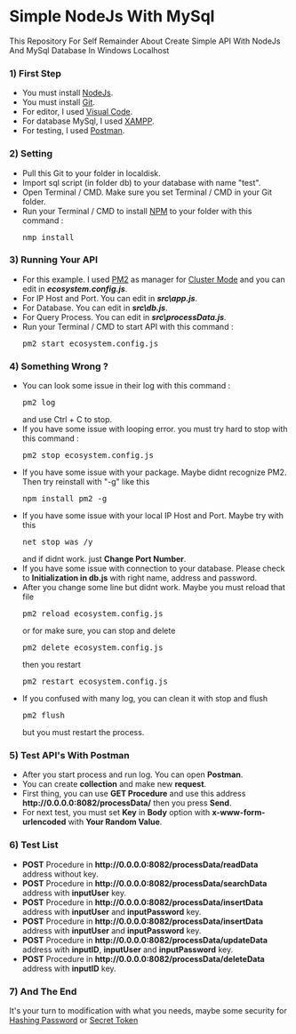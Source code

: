 # Simple NodeJs With MySql
This Repository For Self Remainder About Create Simple API With NodeJs And MySql Database In Windows Localhost 

<h3>1) First Step</h3>
 <ul>
  <li>You must install <a href="https://nodejs.org">NodeJs</a>.</li>
  <li>You must install <a href="https://git-scm.com/downloads">Git</a>.</li>
  <li>For editor, I used <a href="https://code.visualstudio.com/">Visual Code</a>.</li>
  <li>For database MySql, I used <a href="https://www.apachefriends.org/download.html">XAMPP</a>.</li>
  <li>For testing, I used <a href="https://www.getpostman.com/">Postman</a>.</li>
</ul> 
<h3>2) Setting</h3>
 <ul>
  <li>Pull this Git to your folder in localdisk. </li>
  <li>Import sql script (in folder db) to your database with name "test". </li>
  <li>Open Terminal / CMD. Make sure you set Terminal / CMD in your Git folder. </li>
  <li>Run your Terminal / CMD to install <a href="https://www.npmjs.com/">NPM</a> to your folder with this command : <pre>nmp install</pre> </li>
</ul>
<h3>3) Running Your API</h3>
 <ul>
  <li>For this example. I used <a href="https://pm2.keymetrics.io/">PM2</a> as manager for <a href="https://pm2.keymetrics.io/docs/usage/cluster-mode/">Cluster Mode</a> and you can edit in <b><i>ecosystem.config.js</i></b>.</li>
  <li>For IP Host and Port. You can edit in <b><i>src\app.js</i></b>. </li>
  <li>For Database. You can edit in <b><i>src\db.js</i></b>. </li>
  <li>For Query Process. You can edit in <b><i>src\processData.js</i></b>. </li>
  <li>Run your Terminal / CMD to start API with this command : <pre>pm2 start ecosystem.config.js</pre> </li>
</ul>
<h3>4) Something Wrong ?</h3>
 <ul>
  <li>You can look some issue in their log with this command : <pre>pm2 log</pre> and use Ctrl + C to stop.</li>
  <li>If you have some issue with looping error. you must try hard to stop with this command : <pre>pm2 stop ecosystem.config.js</pre></li>
  <li>If you have some issue with your package. Maybe didnt recognize PM2. Then try reinstall with "-g" like this  <pre>npm install pm2 -g</pre></li>
  <li>If you have some issue with your local IP Host and Port. Maybe try with this  <pre>net stop was /y</pre> and if didnt work. just <b>Change Port Number</b>.</li>
  <li>If you have some issue with connection to your database. Please check to <b>Initialization in db.js</b> with right name, address and password.</li>
  <li>After you change some line but didnt work. Maybe you must reload that file <pre>pm2 reload ecosystem.config.js</pre> or for make sure, you can stop and delete <pre>pm2 delete ecosystem.config.js</pre> then you restart <pre>pm2 restart ecosystem.config.js</pre></li>
  <li>If you confused with many log, you can clean it with stop and flush <pre>pm2 flush</pre> but you must restart the process.</li>
</ul>
<h3>5) Test API's With Postman</h3>
 <ul>
  <li>After you start process and run log. You can open <b>Postman</b>.</li>
  <li>You can create <b>collection</b> and make new <b>request</b>.</li>
  <li>First thing, you can use <b>GET Procedure</b> and use this address <b>http://0.0.0.0:8082/processData/</b> then you press <b>Send</b>.</li>
  <li>For next test, you must set <b>Key</b> in <b>Body</b> option with <b>x-www-form-urlencoded</b> with <b>Your Random Value</b>.</li>
</ul>
<h3>6) Test List</h3>
 <ul>
  <li><b>POST</b> Procedure in <b>http://0.0.0.0:8082/processData/readData</b> address without key.</li>
  <li><b>POST</b> Procedure in <b>http://0.0.0.0:8082/processData/searchData</b> address with <b>inputUser</b> key.</li>
  <li><b>POST</b> Procedure in <b>http://0.0.0.0:8082/processData/insertData</b> address with <b>inputUser</b> and <b>inputPassword</b> key.</li>
  <li><b>POST</b> Procedure in <b>http://0.0.0.0:8082/processData/insertData</b> address with <b>inputUser</b> and <b>inputPassword</b> key.</li>
  <li><b>POST</b> Procedure in <b>http://0.0.0.0:8082/processData/updateData</b> address with <b>inputID</b>, <b>inputUser</b> and <b>inputPassword</b> key.</li>
  <li><b>POST</b> Procedure in <b>http://0.0.0.0:8082/processData/deleteData</b> address with <b>inputID</b> key.</li>
</ul>
<h3>7) And The End</h3>
<p>It's your turn to modification with what you needs, maybe some security for <a href="https://www.npmjs.com/package/bcrypt">Hashing Password</a> or <a href="https://www.npmjs.com/package/jsonwebtoken">Secret Token</a></p>